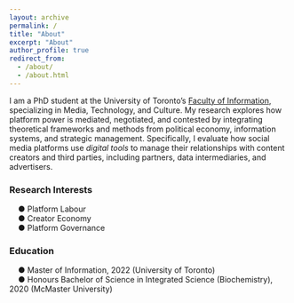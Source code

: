```yaml
---
layout: archive
permalink: /
title: "About"
excerpt: "About"
author_profile: true
redirect_from: 
  - /about/
  - /about.html
---
```


I am a PhD student at the University of Toronto’s [Faculty of Information](https://ischool.utoronto.ca), specializing in Media, Technology, and Culture. My research explores how platform power is mediated, negotiated, and contested by integrating theoretical frameworks and methods from political economy, information systems, and strategic management. Specifically, I evaluate how social media platforms use *digital tools* to manage their relationships with content creators and third parties, including partners, data intermediaries, and advertisers. 

### Research Interests 
&nbsp;&nbsp;&nbsp;&nbsp;● Platform Labour <br/>
&nbsp;&nbsp;&nbsp;&nbsp;● Creator Economy <br/>
&nbsp;&nbsp;&nbsp;&nbsp;● Platform Governance <br/>

### Education 
&nbsp;&nbsp;&nbsp;&nbsp;● Master of Information, 2022 (University of Toronto) <br/>
&nbsp;&nbsp;&nbsp;&nbsp;● Honours Bachelor of Science in Integrated Science (Biochemistry), 2020 (McMaster University)<br/>
